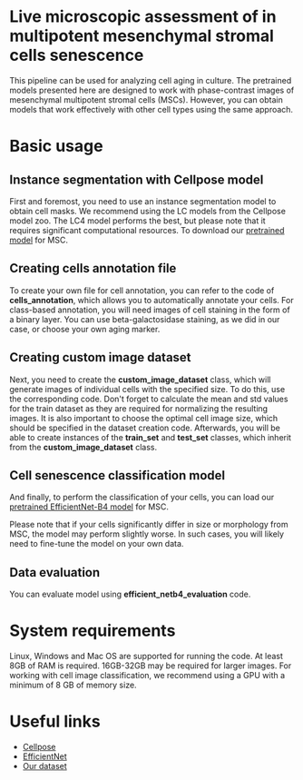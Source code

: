 # Live microscopic assessment of in multipotent mesenchymal stromal cells senescence 

This pipeline can be used for analyzing cell aging in culture. The pretrained models presented here are designed to work with phase-contrast images of mesenchymal multipotent stromal cells (MSCs). However, you can obtain models that work effectively with other cell types using the same approach.

# Basic usage
## Instance segmentation with Cellpose model
First and foremost, you need to use an instance segmentation model to obtain cell masks. We recommend using the LC models from the Cellpose model zoo. The LC4 model performs the best, but please note that it requires significant computational resources. To download our [pretrained model](https://disk.yandex.com/d/P6ozzuQhfjHsAQ) for MSC.

## Creating cells annotation file
To create your own file for cell annotation, you can refer to the code of **cells_annotation**, which allows you to automatically annotate your cells. For class-based annotation, you will need images of cell staining in the form of a binary layer. You can use beta-galactosidase staining, as we did in our case, or choose your own aging marker.

## Creating custom image dataset
Next, you need to create the **custom_image_dataset** class, which will generate images of individual cells with the specified size. To do this, use the corresponding code. Don't forget to calculate the mean and std values for the train dataset as they are required for normalizing the resulting images. It is also important to choose the optimal cell image size, which should be specified in the dataset creation code. Afterwards, you will be able to create instances of the **train_set** and **test_set** classes, which inherit from the **custom_image_dataset** class.

## Cell senescence classification model
And finally, to perform the classification of your cells, you can load our [pretrained EfficientNet-B4 model](https://disk.yandex.com/d/SJd014Ct1htPlQ) for MSC.

Please note that if your cells significantly differ in size or morphology from MSC, the model may perform slightly worse. In such cases, you will likely need to fine-tune the model on your own data.

## Data evaluation
You can evaluate model using **efficient_netb4_evaluation** code. 

# System requirements
Linux, Windows and Mac OS are supported for running the code. At least 8GB of RAM is required. 16GB-32GB may be required for larger images. For working with cell image classification, we recommend using a GPU with a minimum of 8 GB of memory size.

# Useful links 
* [Cellpose](https://github.com/MouseLand/cellpose)
* [EfficientNet](https://github.com/lukemelas/EfficientNet-PyTorch)
* [Our dataset](https://disk.yandex.com/d/L_aZdBoNdCh5eQ)
